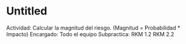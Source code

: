 # Untitled

Actividad: Calcular la magnitud del riesgo. (Magnitud = Probabilidad * Impacto)
Encargado: Todo el equipo
Subpractica: RKM 1.2
RKM 2.2